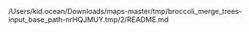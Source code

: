 /Users/kid.ocean/Downloads/maps-master/tmp/broccoli_merge_trees-input_base_path-nrHQJMUY.tmp/2/README.md